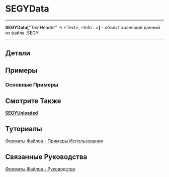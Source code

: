 # SEGYData

---

**SEGYData[**"TextHeader" -> \<Text\>, \<Info ..\>**]** - объект хранящий данный из файла .SEGY

---

## Детали

## Примеры

### Основные Примеры

## Смотрите Также

**[SEGYUnloaded](./SEGYUnloaded.md)**

## Туториалы

[Форматы Файлов - Примеры Использования](../../Tutorials/ExampleOfUse.md)

## Связанные Руководства

[Форматы Файлов - Руководство](../../Guides/Guide.md)
